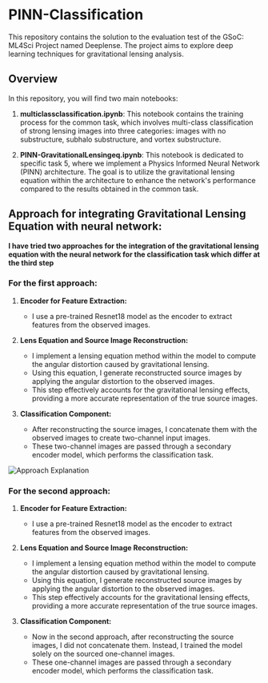 # PINN-Classification

This repository contains the solution to the evaluation test of the GSoC: ML4Sci Project named Deeplense. The project aims to explore deep learning techniques for gravitational lensing analysis.

## Overview
In this repository, you will find two main notebooks:

1. **multiclassclassification.ipynb**: This notebook contains the training process for the common task, which involves multi-class classification of strong lensing images into three categories: images with no substructure, subhalo substructure, and vortex substructure.

2. **PINN-GravitationalLensingeq.ipynb**: This notebook is dedicated to specific task 5, where we implement a Physics Informed Neural Network (PINN) architecture. The goal is to utilize the gravitational lensing equation within the architecture to enhance the network's performance compared to the results obtained in the common task.

## Approach for integrating Gravitational Lensing Equation with neural network:

**I have tried two approaches for the integration of the gravitational lensing equation with the neural network for the classification task which differ at the third step**

### For the first approach:
1. **Encoder for Feature Extraction:**
   - I use a pre-trained Resnet18 model as the encoder to extract features from the observed images.
     
2. **Lens Equation and Source Image Reconstruction:**
   - I implement a lensing equation method within the model to compute the angular distortion caused by gravitational lensing.
   - Using this equation, I generate reconstructed source images by applying the angular distortion to the observed images.
   - This step effectively accounts for the gravitational lensing effects, providing a more accurate representation of the true source images.

3. **Classification Component:**
   - After reconstructing the source images, I concatenate them with the observed images to create two-channel input images.
   - These two-channel images are passed through a secondary encoder model, which performs the classification task.
  
![Approach Explanation](https://github.com/ghatotkachhh/PINN-Classification/blob/main/approach_explanation.png)

### For the second approach:
1. **Encoder for Feature Extraction:**
   - I use a pre-trained Resnet18 model as the encoder to extract features from the observed images.
     
2. **Lens Equation and Source Image Reconstruction:**
   - I implement a lensing equation method within the model to compute the angular distortion caused by gravitational lensing.
   - Using this equation, I generate reconstructed source images by applying the angular distortion to the observed images.
   - This step effectively accounts for the gravitational lensing effects, providing a more accurate representation of the true source images.

3. **Classification Component:**
   - Now in the second approach, after reconstructing the source images, I did not concatenate them. Instead, I trained the model solely on the sourced one-channel images.
   - These one-channel images are passed through a secondary encoder model, which performs the classification task.
